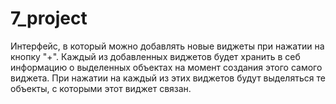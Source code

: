 # 7_project
Интерфейс, в который можно добавлять новые виджеты при нажатии на кнопку "+".  Каждый из добавленных виджетов будет хранить в себ информацию о выделенных объектах на момент создания этого самого виджета. При нажатии на каждый из этих виджетов будут выделяться те объекты, с которыми этот виджет связан.